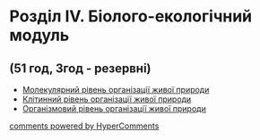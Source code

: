 <div id="hypercomments_widget" class="js-hypercomments-widget invisible"></div>

# Розділ IV. Біолого-екологічний  модуль 
## (51 год, 3год - резервні)


<ul type="disc">
    <li><a href="moleculyarnyi_riven.md">Молекулярний рівень організації живої природи</a></li>
    <li><a href="klitynnyi_ryven.md">Клітинний рівень організації живої природи</a></li>
    <li><a href="organizmovyi_riven.md">Організмовий рівень організації живої природи</a></li>
</ul>

<div class="js-hypercomments-container">
<a href="http://hypercomments.com" class="hc-link" title="comments widget">comments powered by HyperComments</a>
</div>